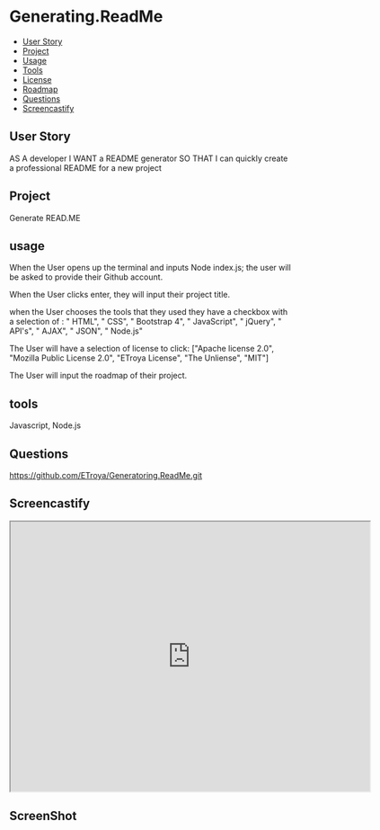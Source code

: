# Generating.ReadMe

  * [User Story](#userstory)
  * [Project](#project)
  * [Usage](#usage)
  * [Tools](#tools)
  * [License](#license)
  * [Roadmap](#roadmap)
  * [Questions](#questions)
  * [Screencastify](#Screencastify)

## User Story 
AS A developer
I WANT a README generator
SO THAT I can quickly create a professional README for a new project 

## Project
Generate READ.ME


## usage

When the User opens up the terminal and inputs Node index.js; the user will be asked to provide their Github account. 

When the User clicks enter, they will input their project title.

when the User chooses the tools that they used they have a checkbox with a selection of : " HTML", " CSS", " Bootstrap 4", " JavaScript", " jQuery", " API's", " AJAX", " JSON", " Node.js"

The User will have a selection of license to click:
["Apache license 2.0", "Mozilla Public License 2.0", "ETroya License", "The Unliense", "MIT"]

The User will input the roadmap of their project.

## tools
Javascript,  Node.js

## Questions 
https://github.com/ETroya/Generatoring.ReadMe.git

## Screencastify
<iframe src="https://drive.google.com/file/d/1yCcgK-GQ9iPa6v5gaJzMI3aJEdkiY3bK/preview" width="640" height="480"></iframe>

## ScreenShot

